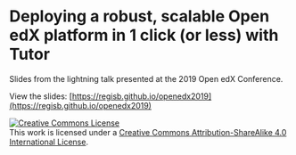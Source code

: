 # Deploying a robust, scalable Open edX platform in 1 click (or less) with Tutor

Slides from the lightning talk presented at the 2019 Open edX Conference.

View the slides: [https://regisb.github.io/openedx2019](https://regisb.github.io/openedx2019)

<a rel="license" href="http://creativecommons.org/licenses/by-sa/4.0/"><img alt="Creative Commons License" style="border-width:0" src="https://i.creativecommons.org/l/by-sa/4.0/88x31.png" /></a><br />This work is licensed under a <a rel="license" href="http://creativecommons.org/licenses/by-sa/4.0/">Creative Commons Attribution-ShareAlike 4.0 International License</a>.
